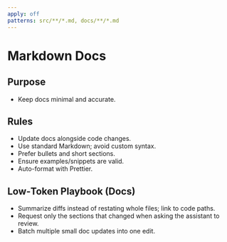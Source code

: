 ```yaml
---
apply: off
patterns: src/**/*.md, docs/**/*.md
---
```


# Markdown Docs

## Purpose

- Keep docs minimal and accurate.

## Rules

- Update docs alongside code changes.
- Use standard Markdown; avoid custom syntax.
- Prefer bullets and short sections.
- Ensure examples/snippets are valid.
- Auto-format with Prettier.

## Low‑Token Playbook (Docs)

- Summarize diffs instead of restating whole files; link to code paths.
- Request only the sections that changed when asking the assistant to review.
- Batch multiple small doc updates into one edit.
